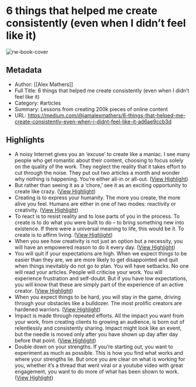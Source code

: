 # 6 things that helped me create consistently (even when I didn’t feel like it)

![rw-book-cover](https://readwise-assets.s3.amazonaws.com/media/uploaded_book_covers/profile_1073452/1tSDQW6cjhPeX4Nil7JXl9w2x.jpeg)

## Metadata
- Author: [[Alex Mathers]]
- Full Title: 6 things that helped me create consistently (even when I didn’t feel like it)
- Category: #articles
- Summary: Lessons from creating 200k pieces of online content
- URL: https://medium.com/@iamalexmathers/6-things-that-helped-me-create-consistently-even-when-i-didnt-feel-like-it-ad6ae9ccb3d

## Highlights
- A noisy Internet gives you an ‘excuse’ to create like a maniac.
  I see many people who get romantic about their content, choosing to focus solely on the quality of the work.
  They neglect the reality that it takes effort to cut through the noise. They put out two articles a month and wonder why nothing is happening. You’re either all-in or all-out. ([View Highlight](https://read.readwise.io/read/01hb0nwqd4mp9tg8g7r4eef9da))
- But rather than seeing it as a ‘chore,’ see it as an exciting opportunity to create like crazy. ([View Highlight](https://read.readwise.io/read/01hb0nx3y5q7b5eqdye8r64zf3))
- Creating is to express your humanity.
  The more you create, the more alive you feel. Humans are either in one of two modes: reactivity or creativity. ([View Highlight](https://read.readwise.io/read/01hb0nxdsn5wmffr3ff703crxh))
- To react is to resist reality and to lose parts of you in the process. To create is to do what you were built to do – to bring something new into existence. If there were a universal meaning to life, this would be it. To create is to affirm living. ([View Highlight](https://read.readwise.io/read/01hb0nxvetnthehhq3va3r1a0a))
- When you see how creativity is not just an option but a necessity, you will have an empowered reason to do it every day. ([View Highlight](https://read.readwise.io/read/01hb0ny376aa6ey9sv16z2kw64))
- You will quit if your expectations are high.
  When we expect things to be easier than they are, we are more likely to get disappointed and quit when things inevitably do not go to plan.
  You will have setbacks. No one will read your articles. People will criticise your work. You will experience frustration and self-doubt. But if you have low expectations, you will know that these are simply part of the experience of an active creator. ([View Highlight](https://read.readwise.io/read/01hb0nyve4frcq8y15mwe47vfk))
- When you expect things to be hard, you will stay in the game, driving through your obstacles like a bulldozer. The most prolific creators are hardened warriors. ([View Highlight](https://read.readwise.io/read/01hb0nz4fssd9aykaq9ktdqa8y))
- Impact is made through repeated efforts.
  All the impact you want from your work, from creating clients to growing an audience, is born out of relentlessly and consistently sharing.
  Impact might look like an event, but the needle is moved only after you have shown up day after day before that point. ([View Highlight](https://read.readwise.io/read/01hb0nzpxsmay9f3a17rfd827a))
- Double down on your strengths.
  If you’re starting out, you want to experiment as much as possible.
  This is how you find what works and where your strengths lie.
  But once you are clear on what is working for you, whether it’s a thread that went viral or a youtube video with great engagement, you want to do more of what has been shown to work. ([View Highlight](https://read.readwise.io/read/01hb0p0m5v3kssbdnqz4xaa3mj))
